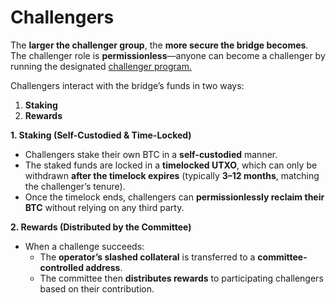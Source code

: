 # Challengers

The **larger the challenger group**, the **more secure the bridge becomes**. The challenger role is **permissionless**—anyone can become a challenger by running the designated [challenger program.](../user-guides/testnet-beta/how-to-run-a-challenger.md)

Challengers interact with the bridge’s funds in two ways:

1. **Staking**
2. **Rewards**

**1. Staking (Self-Custodied & Time-Locked)**

* Challengers stake their own BTC in a **self-custodied** manner.
* The staked funds are locked in a **timelocked UTXO**, which can only be withdrawn **after the timelock expires** (typically **3–12 months**, matching the challenger’s tenure).
* Once the timelock ends, challengers can **permissionlessly reclaim their BTC** without relying on any third party.

**2. Rewards (Distributed by the Committee)**

* When a challenge succeeds:
  * The **operator’s slashed collateral** is transferred to a **committee-controlled address**.
  * The committee then **distributes rewards** to participating challengers based on their contribution.

